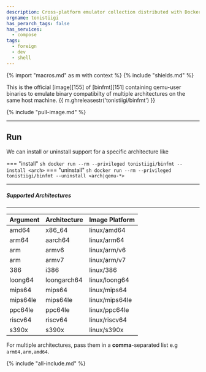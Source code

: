 ```yaml
---
description: Cross-platform emulator collection distributed with Docker images.
orgname: tonistiigi
has_perarch_tags: false
has_services:
  - compose
tags:
  - foreign
  - dev
  - shell
---
```


{% import "macros.md" as m with context %}
{% include "shields.md" %}

This is the official [image][155] of [binfmt][151] containing
qemu-user binaries to emulate binary compatibilty of multiple
architectures on the same host machine. {{
m.ghreleasestr('tonistiigi/binfmt') }}

{% include "pull-image.md" %}

---
Run
---

We can install or uninstall support for a specific architecture like

=== "install"
    ``` sh
    docker run --rm --privileged tonistiigi/binfmt --install <arch>
    ```
=== "uninstall"
    ``` sh
    docker run --rm --privileged tonistiigi/binfmt --uninstall <arch|qemu-*>
    ```

---
##### Supported Architectures
---

| Argument | Architecture | Image Platform |
| :--      | :--          | :--            |
| amd64    | x86_64       | linux/amd64    |
| arm64    | aarch64      | linux/arm64    |
| arm      | armv6        | linux/arm/v6   |
| arm      | armv7        | linux/arm/v7   |
| 386      | i386         | linux/386      |
| loong64  | loongarch64  | linux/loong64  |
| mips64   | mips64       | linux/mips64   |
| mips64le | mips64le     | linux/mips64le |
| ppc64le  | ppc64le      | linux/ppc64le  |
| riscv64  | riscv64      | linux/riscv64  |
| s390x    | s390x        | linux/s390x    |

For multiple architectures, pass them in a **comma**-separated
list e.g `arm64,arm,amd64`.

{% include "all-include.md" %}
